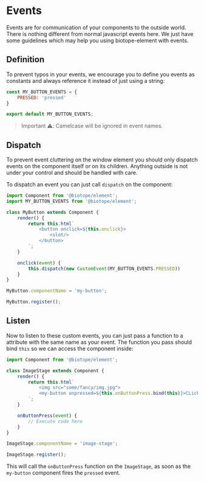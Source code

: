# Events
Events are for communication of your 
components to the outside world.
There is nothing different from normal 
javascript events here. We just have some 
guidelines which may help you using 
biotope-element with events.

## Definition
To prevent typos in your events, we encourage you to define you events as constants and always reference it instead of just using a string:
```js
const MY_BUTTON_EVENTS = {
    PRESSED: 'pressed'
}

export default MY_BUTTON_EVENTS;
```
> Important ⚠️: Camelcase will be ignored in event names.

## Dispatch
To prevent event cluttering on the window element you should only dispatch events on the component itself or on its children. Anything outside is not under your control and should be handled with care.

To dispatch an event you can just call `dispatch` on the component:

```js
import Component from '@biotope/element';
import MY_BUTTON_EVENTS from '@biotope/element';

class MyButton extends Component {
    render() {
        return this.html`
            <button onclick=${this.onclick}>
                <slot/>
            </button>
        `;
    }

    onclick(event) {
        this.dispatch(new CustomEvent(MY_BUTTON_EVENTS.PRESSED))
    }
}

MyButton.componentName = 'my-button';

MyButton.register();
```

## Listen
Now to listen to these custom events, you can just pass a function to a attribute with the same name as your event. The function you pass should bind `this` so we can access the component inside:

```js
import Component from '@biotope/element';

class ImageStage extends Component {
    render() {
        return this.html`
            <img src="some/fancy/img.jpg"> 
            <my-button onpressed=${this.onButtonPress.bind(this)}>CLick me!</button>
        `;
    }

    onButtonPress(event) {
        // Execute code here
    }
}

ImageStage.componentName = 'image-stage';

ImageStage.register();
```

This will call the `onButtonPress` function on the `ImageStage`, as soon as the `my-button` component fires the `pressed` event.
